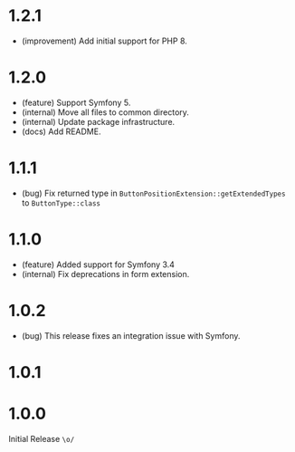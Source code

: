 1.2.1
=====

*   (improvement) Add initial support for PHP 8.


1.2.0
=====

*   (feature) Support Symfony 5.
*   (internal) Move all files to common directory.
*   (internal) Update package infrastructure.
*   (docs) Add README.


1.1.1
=====

*   (bug) Fix returned type in `ButtonPositionExtension::getExtendedTypes` to `ButtonType::class` 


1.1.0
=====

*   (feature) Added support for Symfony 3.4
*   (internal) Fix deprecations in form extension.


1.0.2
=====

*   (bug) This release fixes an integration issue with Symfony.


1.0.1
=====


1.0.0
=====

Initial Release `\o/`
